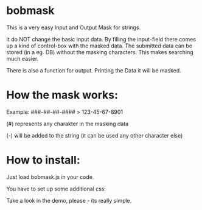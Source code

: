 # bobmask

This is a very easy Input and Output Mask for strings.

It do NOT change the basic input data. By filling the input-field there comes up a kind of control-box with the masked data.
The submitted data can be stored (in a eg. DB) without the masking characters. This makes searching much easier.

There is also a function for output. Printing the Data it will be masked.


How the mask works:
===================

Example: ###-##-##-####     >     123-45-67-8901

(#) represents any charakter in the masking data

(-) will be added to the string (it can be used any other character else)


How to install:
===============

Just load bobmask.js in your code.


You have to set up some additional css:

Take a look in the demo, please - its really simple.
